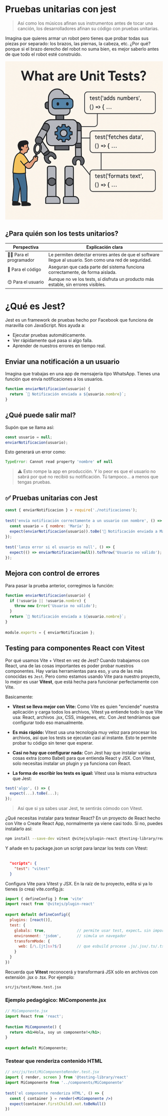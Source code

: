 # Pruebas unitarias con jest


> Así como los músicos afinan sus instrumentos antes de tocar una canción, los desarrolladores afinan su código con pruebas unitarias.

Imagina que quieres armar un robot pero tienes que probar todas sus piezas por separado: los brazos, las piernas, la cabeza, etc. ¿Por qué? porque si el brazo derecho del robot no suma bien, es mejor saberlo antes de que todo el robot esté construido.

![test](./imagen2.png)


## ¿Para quién son los tests unitarios?

| Perspectiva              | Explicación clara                                                                 |
|--------------------------|-----------------------------------------------------------------------------------|
| 👨‍💻 Para el programador     | Le permiten detectar errores antes de que el software llegue al usuario. Son como una red de seguridad. |
| 🎯 Para el código          | Aseguran que cada parte del sistema funciona correctamente, de forma aislada.     |
| 😊 Para el usuario         | Aunque no ve los tests, sí disfruta un producto más estable, sin errores visibles. |


# ¿Qué es Jest?

Jest es un framework de pruebas hecho por Facebook que funciona de maravilla con JavaScript. Nos ayuda a:

- Ejecutar pruebas automáticamente.
- Ver rápidamente qué pasa si algo falla.
- Aprender de nuestros errores en tiempo real.


## Enviar una notificación a un usuario

Imagina que trabajas en una app de mensajería tipo WhatsApp. Tienes una función que envía notificaciones a los usuarios.

```js
function enviarNotificacion(usuario) {
  return `📩 Notificación enviada a ${usuario.nombre}`;
}
```

## ¿Qué puede salir mal?
Supón que se llama así:

```js
const usuario = null;
enviarNotificacion(usuario);
```

Esto generará un error como:

```js
TypeError: Cannot read property 'nombre' of null
```

> ⚠️ Esto rompe la app en producción. Y lo peor es que el usuario no sabrá por qué no recibió su notificación. Tú tampoco... a menos que tengas pruebas.

## ✅ Pruebas unitarias con Jest

```js
const { enviarNotificacion } = require('./notificaciones');

test('envía notificación correctamente a un usuario con nombre', () => {
  const usuario = { nombre: 'María' };
  expect(enviarNotificacion(usuario)).toBe('📩 Notificación enviada a María');
});

test('lanza error si el usuario es null', () => {
  expect(() => enviarNotificacion(null)).toThrow('Usuario no válido');
});
```

## Mejora con control de errores

Para pasar la prueba anterior, corregimos la función:

```js
function enviarNotificacion(usuario) {
  if (!usuario || !usuario.nombre) {
    throw new Error('Usuario no válido');
  }
  return `📩 Notificación enviada a ${usuario.nombre}`;
}

module.exports = { enviarNotificacion };
```

## Testing para componentes React con Vitest

Por qué usamos Vite + Vitest en vez de Jest?
Cuando trabajamos con React, una de las cosas importantes es poder probar nuestros componentes. Hay varias herramientas para eso, y una de las más conocidas es `Jest`. Pero como estamos usando Vite para nuestro proyecto, lo mejor es usar **Vitest**, que está hecha para funcionar perfectamente con Vite.

Basicamente:

- **Vitest se lleva mejor con Vite:** Como Vite es quien "enciende" nuestra aplicación y carga todos los archivos, Vitest ya entiende todo lo que Vite usa: React, archivos .jsx, CSS, imágenes, etc. Con Jest tendríamos que configurar todo eso manualmente.

- **Es más rápido:** Vitest usa una tecnología muy veloz para procesar los archivos, así que los tests se ejecutan casi al instante. Esto te permite probar tu código sin tener que esperar.

- **Casi no hay que configurar nada:** Con Jest hay que instalar varias cosas extra (como Babel) para que entienda React y JSX. Con Vitest, solo necesitas instalar un plugin y ya funciona con React.

- **La forma de escribir los tests es igual:** Vitest usa la misma estructura que Jest:

```js
test('algo', () => {
  expect(...).toBe(...);
});
```
> Así que si ya sabes usar Jest, te sentirás cómodo con Vitest.

¿Qué necesitas instalar para testear React? En un proyecto de React hecho con Vite o Create React App, normalmente ya viene casi todo. Si no, puedes instalarlo así:

```bash
npm install --save-dev vitest @vitejs/plugin-react @testing-library/react @testing-library/jest-dom
```

Y añade en tu package.json un script para lanzar los tests con Vitest:

```json

  "scripts": {
    "test": "vitest"
  }
```

Configura Vite para Vitest y JSX. En la raíz de tu proyecto, edita si ya lo tienes (o crea) vite.config.js:

```js
import { defineConfig } from 'vite'
import react from '@vitejs/plugin-react'

export default defineConfig({
  plugins: [react()],
  test: {
    globals: true,              // permite usar test, expect… sin importarlos
    environment: 'jsdom',       // simula un navegador
    transformMode: {
      web: [/\.[jt]sx?$/]       // que esbuild procese .js/.jsx/.ts/.tsx
    }
  }
})
```

Recuerda que **Vitest** reconocerá y transformará JSX sólo en archivos con extensión .jsx o .tsx. Por ejemplo:

```bash
src/js/test/Home.test.jsx
```

### Ejemplo pedagógico: MiComponente.jsx


```jsx
// MiComponente.jsx
import React from 'react';

function MiComponente() {
  return <h1>Hola, soy un componente!</h1>;
}

export default MiComponente;
```


### Testear que renderiza contenido HTML

```jsx
// src/js/test/MiComponenteRender.test.jsx
import { render, screen } from '@testing-library/react'
import MiComponente from '../components/MiComponente'

test('el componente renderiza HTML', () => {
  const { container } = render(<MiComponente />)
  expect(container.firstChild).not.toBeNull()
})
```
